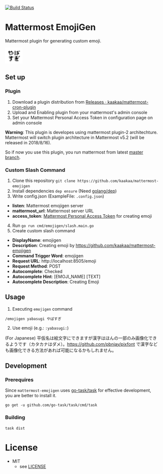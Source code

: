 [![Build Status](https://travis-ci.org/kaakaa/mattermost-emojigen.svg?branch=master)](https://travis-ci.org/kaakaa/mattermost-emojigen)

# Mattermost EmojiGen

Mattermost plugin for generating custom emoji.

![sample](./emoji_sample.png)

## Set up

### Plugin
1. Download a plugin distribution from [Releases · kaakaa/mattermost\-cron\-plugin](https://github.com/kaakaa/mattermost-emojigen/releases)
2. Upload and Enabling plugin from your mattermost's admin console
3. Set your Mattermost Personal Access Token in configuration page on admin console

**Warning**:
This plugin is developes using mattermost plugin-2 architechture. 
Mattermost will switch plugin architecture in Mattermost v5.2 (will be released in 2018/8/16).

So if now you use this plugin, you run mattermost from latest [master branch](https://github.com/mattermost/mattermost-server).


### Custom Slash Command
1. Clone this repository `git clone https://github.com/kaakaa/mattermost-emojigen`
2. Install dependencies `dep ensure` (Need [golang/dep](https://github.com/golang/dep))
3. Write config.json (ExampleFile: `.config.json`)
  * **listen**: Mattermost emojigen server
  * **mattermost_url**: Mattermost server URL
  * **access_token**: [Mattermost Personal Access Token](https://docs.mattermost.com/developer/personal-access-tokens.html) for creating emoji
4. Run `go run cmd/emojigen/slash.main.go`
5. Create custom slash command
  * **DisplayName**: emojigen
  * **Description**: Creating emoji by https://github.com/kaakaa/mattermost-emojigen
  * **Command Trigger Word**: emojigen
  * **Request URL**: http://localhost:8505/emoji
  * **Request Method**: POST
  * **Autocomplete**: Checked
  * **Autocomplete Hint**: [EMOJI_NAME] [TEXT]
  * **Autocomplete Description**: Creating Emoji

## Usage

1. Executing `emojigen` command
```
/emojigen yabasugi やばすぎ
```
2. Use emoji (e.g.: `:yabasugi:`)

(For Japanese) 平仮名は絵文字にできますが漢字はほんの一部のみ画像化できるようです（カタカナはダメ）。https://github.com/pbnjay/pixfont で漢字なども画像化できる方法があれば可能になるかもしれません。

## Development

### Prerequires

Since `mattermost-emojigen` uses [go\-task/task](https://github.com/go-task/task) for effective development, you are better to install it.

```
go get -u github.com/go-task/task/cmd/task
```

### Building

```
task dist
```

# License

* MIT
  * see [LICENSE](LICENSE)